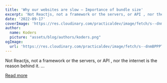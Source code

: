 ```yaml
---
title: 'Why our websites are slow — Importance of bundle size'
excerpt: 'Not Reactjs, not a framework or the servers, or API , nor the internet is the reason behind it.      ...'
date: '2022-09-17'
coverImage: 'https://res.cloudinary.com/practicaldev/image/fetch/s--dnmBPPPT--/c_imagga_scale,f_auto,fl_progressive,h_420,q_auto,w_1000/https://dev-to-uploads.s3.amazonaws.com/uploads/articles/y53ptgcsw8i30dipa0t8.png'
author:
  name: Koders
  picture: "assets/blog/authors/koders.png"
ogImage:
  url: 'https://res.cloudinary.com/practicaldev/image/fetch/s--dnmBPPPT--/c_imagga_scale,f_auto,fl_progressive,h_420,q_auto,w_1000/https://dev-to-uploads.s3.amazonaws.com/uploads/articles/y53ptgcsw8i30dipa0t8.png'
---
```


Not Reactjs, not a framework or the servers, or API , nor the internet is the reason behind it.      ...

[Read more](https://dev.to/shreyvijayvargiya/why-our-websites-are-slow-importance-of-bundle-size-1le4)
